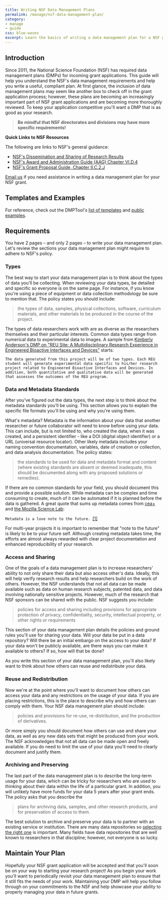 ```yaml
---
title: Writing NSF Data Management Plans
permalink: /manage/nsf-data-management-plan/
category: 
- manage
- guide
css: blue-waves
excerpt: Learn the basics of writing a data management plan for a NSF grant application
---
```


## Introduction 

Since 2011, the National Science Foundation (NSF) has required data management plans (DMPs) for incoming grant applications. This guide will help you understand the NSF's data management requirements and help you write a useful, compliant plan. At first glance, the inclusion of data management plans may seem like another box to check off in the grant application process; however, these plans are becoming an increasingly important part of NSF grant applications and are becoming more thoroughly reviewed. To keep your application competitive you'll want a DMP that is as good as your research. 

> **Be mindful that NSF directorates and divisions may have more specific requirements!** 

**Quick Links to NSF Resources** 

The following are links to NSF's general guidance:

+ <a href="http://www.nsf.gov/bfa/dias/policy/dmp.jsp" title="NSF's Dissemination and Sharing of Research Results Guidance">NSF's Dissemination and Sharing of Research Results</a> 
+ <a href="http://www.nsf.gov/pubs/policydocs/pappguide/nsf15001/aag_6.jsp#VID4" title="NSF's Award and Administration Guide (AAG) Chapter VI.D.4">NSF's Award and Administration Guide (AAG) Chapter VI.D.4</a> 
+  <a href="http://www.nsf.gov/pubs/policydocs/pappguide/nsf15001/gpg_2.jsp#dmp" title="NSF's Grant Proposal Guide, Chapter II.C.2.J">NSF's Grant Proposal Guide, Chapter II.C.2.J</a> 

[Email us](mailto:data@bu.edu) if you need assistance in writing a data management plan for your NSF grant.

## Templates and Examples 

For reference, check out the DMPTool's [list of templates](https://dmptool.org/guidance?e=z&method=get&s=a&scope1=all) and [public examples](https://dmptool.org/public_dmps?public%3Aall_scope=all). 

## Requirements 

You have 2 pages – and only 2 pages – to write your data management plan. Let's review the sections your data management plan might require to adhere to NSF's policy. 

### Types 

The best way to start your data management plan is to think about the types of data you'll be collecting. When reviewing your data types, be detailed and specific so everyone is on the same page. For instance, if you know you're using a piece of equipment or data collection methodology be sure to mention that. The policy states you should include: 

> the types of data, samples, physical collections, software, curriculum materials, and other materials to be produced in the course of the project.

The types of data researchers work with are as diverse as the researchers themselves and their particular interests. Common data types range from numerical data to experimental data to images. A sample from [Kimberly Anderson's DMP on "REU Site: A Multidisciplinary Research Experience in Engineered Bioactive Interfaces and Devices"](https://dmptool.org/plans/11390.pdf) starts: 

```
The data generated from this project will be of two types. Each REU student will generate experimental data specific to his/her research project related to Engineered Bioactive Interfaces and Devices. In addition, both quantitative and qualitative data will be generated that assesses the outcomes of the REU program. 
```

### Data and Metadata Standards 

After you've figured out the data types, the next step is to think about the metadata standards you'll be using. This section allows you to explain the specific file formats you'll be using and why you're using them. 

What's metadata? Metadata is the information about your data that another researcher or future collaborator will need to know before using your data. This can include, but is not limited to, who created the data, when it was created, and a persistent identifier - like a DOI (digital object identifier) or a URL (universal resource locator). Other likely metadata includes your naming convention documentation, variables, date of creation or collection, and data analysis documentation. The policy states: 

> the standards to be used for data and metadata format and content (where existing standards are absent or deemed inadequate, this should be documented along with any proposed solutions or remedies).

If there are no common standards for your field, you should document this and provide a possible solution. While metadata can be complex and time consuming to create, much of it can be automated if it is planned before the data is gathered. A great quote that sums up metadata comes from [cea+](https://www.flickr.com/people/centralasian/?rb=1) and [the Mozilla Science Lab](https://docs.google.com/presentation/d/1kZd-ZD5lru5a7jIbyi9q8cBYCCAKRnIBSRvixYFtoF0/edit?pref=2&pli=1#slide=id.gef38dfd1f_0_100): 

```Metadata is a love note to the future. ```[[1]](https://www.flickr.com/photos/33255628@N00/8071729256/)

For multi-year projects it is important to remember that "note to the future" is likely to be to your future self. Although creating metadata takes time, the efforts are almost always rewarded with clear project documentation and enhanced reproducibility of your research. 

### Access and Sharing

One of the goals of a data management plan is to increase researchers' ability to not only share their data but also access other's data. Ideally, this will help verify research results and help researchers build on the work of others. However, the NSF understands that not all data can be made available such as data on human research subjects, patented data, and data involving nationally sensitive projects. However, much of the research that NSF sponsors can be shared with the public. NSF suggests you include: 

> policies for access and sharing including provisions for appropriate protection of privacy, confidentiality, security, intellectual property, or other rights or requirements

This section of your data management plan details the policies and ground rules you'll use for sharing your data. Will your data be put in a data repository? Will there be an initial embargo on the access to your data? If your data won't be publicly available, are there ways you can make it available to others? If so, how will that be done? 

As you write this section of your data management plan, you'll also likely want to think about how others can reuse and redistribute your data. 

### Reuse and Redistribution

Now we're at the point where you'll want to document how others can access your data and any restrictions on the usage of your data. If you are placing restrictions, this is the place to describe why and how others can comply with them. Your NSF data management plan should include: 

> policies and provisions for re-use, re-distribution, and the production of derivatives. 

Or more simply you should document how others can use and share your data, as well as any new data sets that might be produced from your work. The NSF acknowledges that not all data can be made open and freely available. If you do need to limit the use of your data you'll need to clearly document and justify them. 

### Archiving and Preserving 

The last part of the data management plan is to describe the long-term usage for your data, which can be tricky for researchers who are used to thinking about their data within the life of a particular grant. In addition, you will unlikely have more funds for your data 5 years after your grant ends. The policy asks that you describe the 

> plans for archiving data, samples, and other research products, and for preservation of access to them.

The best solution to archive and preserve your data is to partner with an existing service or institution. There are many data repositories so [selecting the right one]({{site.baseurl}}/share/selecting-a-data-repository) is important. Many fields have data repositories that are well known to researchers in that discipline; however, not everyone is so lucky.

## Maintain Your Plan

Hopefully your NSF grant application will be accepted and that you'll soon be on your way to starting your research project! As you begin your work you'll want to periodically revisit your data management plan to ensure that it still fits the needs of your work. Maintaining your DMP will help you follow through on your commitments to the NSF and help showcase your ability to properly managing your data in future grants. 
